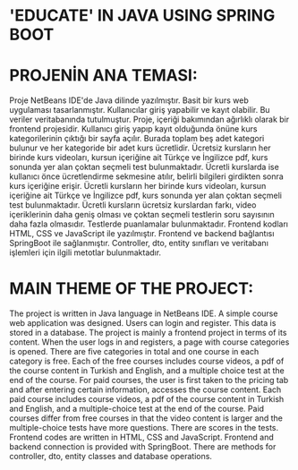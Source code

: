 # 'EDUCATE' IN JAVA USING SPRING BOOT

# PROJENİN ANA TEMASI:

Proje NetBeans IDE'de Java dilinde yazılmıştır. Basit bir kurs web uygulaması tasarlanmıştır. Kullanıcılar giriş yapabilir ve kayıt olabilir. Bu veriler veritabanında tutulmuştur. Proje, içeriği 
bakımından ağırlıklı olarak bir frontend projesidir. Kullanıcı giriş yapıp kayıt olduğunda önüne kurs kategorilerinin çıktığı bir sayfa açılır. Burada toplam beş adet kategori bulunur ve her kategoride 
bir adet kurs ücretlidir. Ücretsiz kursların her birinde kurs videoları, kursun içeriğine ait Türkçe ve İngilizce pdf, kurs sonunda yer alan çoktan seçmeli test bulunmaktadır. Ücretli kurslarda ise 
kullanıcı önce ücretlendirme sekmesine atılır, belirli bilgileri girdikten sonra kurs içeriğine erişir. Ücretli kursların her birinde kurs videoları, kursun içeriğine ait Türkçe ve İngilizce pdf, kurs 
sonunda yer alan çoktan seçmeli test bulunmaktadır. Ücretli kursların ücretsiz kurslardan farkı, video içeriklerinin daha geniş olması ve çoktan seçmeli testlerin soru sayısının daha fazla olmasıdır. 
Testlerde puanlamalar bulunmaktadır. Frontend kodları HTML, CSS ve JavaScript ile yazılmıştır. Frontend ve backend bağlantısı SpringBoot ile sağlanmıştır. Controller, dto, entity sınıfları ve veritabanı 
işlemleri için ilgili metotlar bulunmaktadır.


# MAIN THEME OF THE PROJECT:
The project is written in Java language in NetBeans IDE. A simple course web application was designed. Users can login and register. This data is stored in a database. The project is mainly a frontend 
project in terms of its content. When the user logs in and registers, a page with course categories is opened. There are five categories in total and one course in each category is free. Each of the free 
courses includes course videos, a pdf of the course content in Turkish and English, and a multiple choice test at the end of the course. For paid courses, the user is first taken to the pricing tab and 
after entering certain information, accesses the course content. Each paid course includes course videos, a pdf of the course content in Turkish and English, and a multiple-choice test at the end of the 
course. Paid courses differ from free courses in that the video content is larger and the multiple-choice tests have more questions. There are scores in the tests. Frontend codes are written in HTML, CSS 
and JavaScript. Frontend and backend connection is provided with SpringBoot. There are methods for controller, dto, entity classes and database operations.
